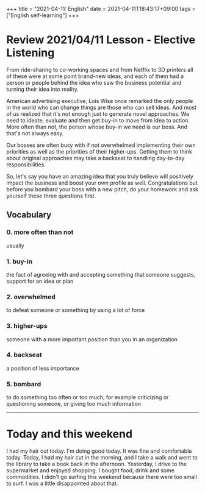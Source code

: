 +++
title =  "2021-04-11: English"
date = 2021-04-11T18:43:17+09:00
tags = ["English self-learning"]
+++

# Review 2021/04/11 Lesson - Elective Listening

From ride-sharing to co-working spaces and from Netflix to 3D printers all of these were at some point brand-new ideas,
and each of them had a person or people behind the idea who saw the business potential and turning their idea into reality.

American advertising executive, Lois Wise once remarked
the only people in the world who can change things are those who can sell ideas.
And most of us realized that it's not enough just to generate novel approaches.
We need to ideate, evaluate and then get buy-in to move from idea to action.
More often than not, the person whose buy-in we need is our boss.
And that's not always easy.

Our bosses are often busy with if not overwhelmed implementing their own priorities
as well as the priorities of their higher-ups.
Getting them to think about original approaches may take a backseat to handling day-to-day responsibilities.

So, let's say you have an amazing idea that you truly believe will positively impact the business and boost your own profile as well.
Congratulations but before you bombard your boss with a new pitch, do your homework and ask yourself these three questions first.

## Vocabulary

### 0. more often than not
usually

### 1. buy-in
the fact of agreeing with and accepting something that someone suggests, support for an idea or plan

### 2. overwhelmed
to defeat someone or something by using a lot of force

### 3. higher-ups
someone with a more important position than you in an organization

### 4. backseat
a position of less importance

### 5. bombard
to do something too often or too much, for example criticizing or questioning someone, or giving too much information


- - -

# Today and this weekend

I had my hair cut today.
I'm doing good today.
It was fine and comfortable today.
Today, I had my hair cut in the morning, and I take a walk and went to the library to take a book back in the afternoon.
Yesterday, I drive to the supermarket and enjoyed shopping.
I bought food, drink and some commodities.
I didn't go surfing this weekend because there were too small to surf.
I was a little disappointed about that.
